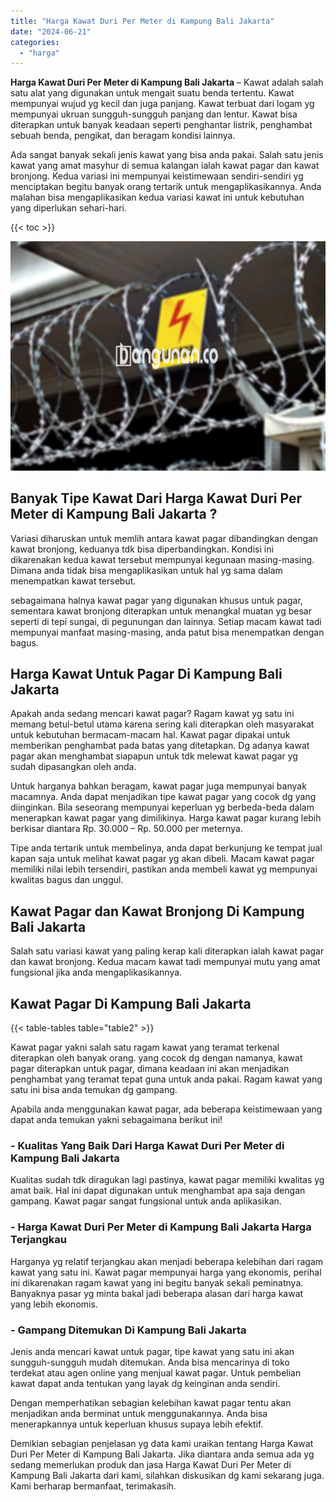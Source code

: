 ```yaml
---
title: "Harga Kawat Duri Per Meter di Kampung Bali Jakarta"
date: "2024-06-21"
categories: 
  - "harga"
---
```


**Harga Kawat Duri Per Meter di Kampung Bali Jakarta** – Kawat adalah salah satu alat yang digunakan untuk mengait suatu benda tertentu. Kawat mempunyai wujud yg kecil dan juga panjang. Kawat terbuat dari logam yg mempunyai ukruan sungguh-sungguh panjang dan lentur. Kawat bisa diterapkan untuk banyak keadaan seperti penghantar listrik, penghambat sebuah benda, pengikat, dan beragam kondisi lainnya.

Ada sangat banyak sekali jenis kawat yang bisa anda pakai. Salah satu jenis kawat yang amat masyhur di semua kalangan ialah kawat pagar dan kawat bronjong. Kedua variasi ini mempunyai keistimewaan sendiri-sendiri yg menciptakan begitu banyak orang tertarik untuk mengaplikasikannya. Anda malahan bisa mengaplikasikan kedua variasi kawat ini untuk kebutuhan yang diperlukan sehari-hari.

{{< toc >}}

![Harga Kawat Duri Per Meter di Kampung Bali Jakarta](/images/jual-kawat-murah13.png)

## Banyak Tipe Kawat Dari Harga Kawat Duri Per Meter di Kampung Bali Jakarta ?

Variasi diharuskan untuk memlih antara kawat pagar dibandingkan dengan kawat bronjong, keduanya tdk bisa diperbandingkan. Kondisi ini dikarenakan kedua kawat tersebut mempunyai kegunaan masing-masing. Dimana anda tidak bisa mengaplikasikan untuk hal yg sama dalam menempatkan kawat tersebut.

sebagaimana halnya kawat pagar yang digunakan khusus untuk pagar, sementara kawat bronjong diterapkan untuk menangkal muatan yg besar seperti di tepi sungai, di pegunungan dan lainnya. Setiap macam kawat tadi mempunyai manfaat masing-masing, anda patut bisa menempatkan dengan bagus.

## Harga Kawat Untuk Pagar Di Kampung Bali Jakarta

Apakah anda sedang mencari kawat pagar? Ragam kawat yg satu ini memang betul-betul utama karena sering kali diterapkan oleh masyarakat untuk kebutuhan bermacam-macam hal. Kawat pagar dipakai untuk memberikan penghambat pada batas yang ditetapkan. Dg adanya kawat pagar akan menghambat siapapun untuk tdk melewat kawat pagar yg sudah dipasangkan oleh anda.

Untuk harganya bahkan beragam, kawat pagar juga mempunyai banyak macamnya. Anda dapat menjadikan tipe kawat pagar yang cocok dg yang diinginkan. Bila seseorang mempunyai keperluan yg berbeda-beda dalam menerapkan kawat pagar yang dimilikinya. Harga kawat pagar kurang lebih berkisar diantara Rp. 30.000 – Rp. 50.000 per meternya.

Tipe anda tertarik untuk membelinya, anda dapat berkunjung ke tempat jual kapan saja untuk melihat kawat pagar yg akan dibeli. Macam kawat pagar memiliki nilai lebih tersendiri, pastikan anda membeli kawat yg mempunyai kwalitas bagus dan unggul.

## Kawat Pagar dan Kawat Bronjong Di Kampung Bali Jakarta

Salah satu variasi kawat yang paling kerap kali diterapkan ialah kawat pagar dan kawat bronjong. Kedua macam kawat tadi mempunyai mutu yang amat fungsional jika anda mengaplikasikannya.

## Kawat Pagar Di Kampung Bali Jakarta

{{< table-tables table="table2" >}}

Kawat pagar yakni salah satu ragam kawat yang teramat terkenal diterapkan oleh banyak orang. yang cocok dg dengan namanya, kawat pagar diterapkan untuk pagar, dimana keadaan ini akan menjadikan penghambat yang teramat tepat guna untuk anda pakai. Ragam kawat yang satu ini bisa anda temukan dg gampang.

Apabila anda menggunakan kawat pagar, ada beberapa keistimewaan yang dapat anda temukan yakni sebagaimana berikut ini!

### \- Kualitas Yang Baik Dari Harga Kawat Duri Per Meter di Kampung Bali Jakarta

Kualitas sudah tdk diragukan lagi pastinya, kawat pagar memiliki kwalitas yg amat baik. Hal ini dapat digunakan untuk menghambat apa saja dengan gampang. Kawat pagar sangat fungsional untuk anda aplikasikan.

### \- Harga Kawat Duri Per Meter di Kampung Bali Jakarta Harga Terjangkau

Harganya yg relatif terjangkau akan menjadi beberapa kelebihan dari ragam kawat yang satu ini. Kawat pagar mempunyai harga yang ekonomis, perihal ini dikarenakan ragam kawat yang ini begitu banyak sekali peminatnya. Banyaknya pasar yg minta bakal jadi beberapa alasan dari harga kawat yang lebih ekonomis.

### \- Gampang Ditemukan Di Kampung Bali Jakarta

Jenis anda mencari kawat untuk pagar, tipe kawat yang satu ini akan sungguh-sungguh mudah ditemukan. Anda bisa mencarinya di toko terdekat atau agen online yang menjual kawat pagar. Untuk pembelian kawat dapat anda tentukan yang layak dg keinginan anda sendiri.

Dengan memperhatikan sebagian kelebihan kawat pagar tentu akan menjadikan anda berminat untuk menggunakannya. Anda bisa menerapkannya untuk keperluan khusus supaya lebih efektif.

Demikian sebagian penjelasan yg data kami uraikan tentang Harga Kawat Duri Per Meter di Kampung Bali Jakarta. Jika diantara anda semua ada yg sedang memerlukan produk dan jasa Harga Kawat Duri Per Meter di Kampung Bali Jakarta dari kami, silahkan diskusikan dg kami sekarang juga. Kami berharap bermanfaat, terimakasih.
